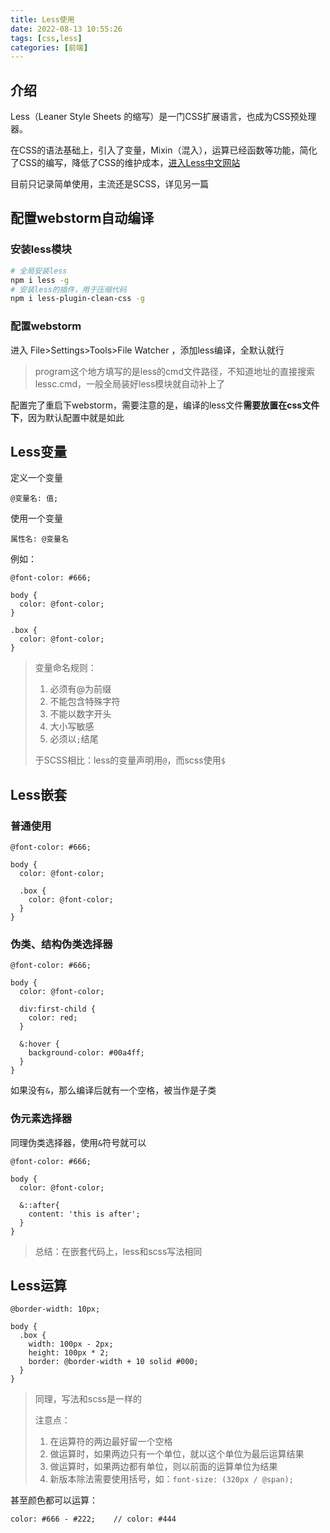 ```yaml
---
title: Less使用
date: 2022-08-13 10:55:26
tags: [css,less]
categories: [前端]
---
```


## 介绍

Less（Leaner Style Sheets 的缩写）是一门CSS扩展语言，也成为CSS预处理器。

在CSS的语法基础上，引入了变量，Mixin（混入），运算已经函数等功能，简化了CSS的编写，降低了CSS的维护成本，[进入Less中文网站](http://lesscss.cn)

目前只记录简单使用，主流还是SCSS，详见另一篇

## 配置webstorm自动编译

### 安装less模块

```bash
# 全局安装less
npm i less -g
# 安装less的插件，用于压缩代码
npm i less-plugin-clean-css -g
```

### 配置webstorm

进入 File>Settings>Tools>File Watcher ，添加less编译，全默认就行

> program这个地方填写的是less的cmd文件路径，不知道地址的直接搜索lessc.cmd，一般全局装好less模块就自动补上了

配置完了重启下webstorm，需要注意的是，编译的less文件**需要放置在css文件下**，因为默认配置中就是如此

## Less变量

定义一个变量

```less
@变量名: 值;
```

使用一个变量

```less
属性名: @变量名
```

例如：

```less
@font-color: #666;

body {
  color: @font-color;
}

.box {
  color: @font-color;
}
```

> 变量命名规则：
>
> 1. 必须有@为前缀
> 2. 不能包含特殊字符
> 3. 不能以数字开头
> 4. 大小写敏感
> 4. 必须以`;`结尾
>
> 于SCSS相比：less的变量声明用`@`，而scss使用`$`

## Less嵌套

### 普通使用

```less
@font-color: #666;

body {
  color: @font-color;

  .box {
    color: @font-color;
  }
}
```

### 伪类、结构伪类选择器

```less
@font-color: #666;

body {
  color: @font-color;

  div:first-child {
    color: red;
  }

  &:hover {
    background-color: #00a4ff;
  }
}
```

如果没有`&`，那么编译后就有一个空格，被当作是子类

### 伪元素选择器

同理伪类选择器，使用`&`符号就可以

```less
@font-color: #666;

body {
  color: @font-color;

  &::after{
    content: 'this is after';
  }
}
```

> 总结：在嵌套代码上，less和scss写法相同

## Less运算

```less
@border-width: 10px;

body {
  .box {
    width: 100px - 2px;
    height: 100px * 2;
    border: @border-width + 10 solid #000;
  }
}
```

> 同理，写法和scss是一样的
>
> 注意点：
>
> 1. 在运算符的两边最好留一个空格
> 2. 做运算时，如果两边只有一个单位，就以这个单位为最后运算结果
> 3. 做运算时，如果两边都有单位，则以前面的运算单位为结果
> 3. 新版本除法需要使用括号，如：`font-size: (320px / @span);`

甚至颜色都可以运算：

```less
color: #666 - #222;    // color: #444
```
